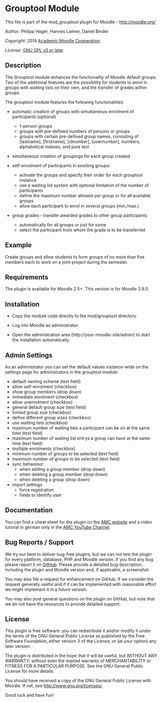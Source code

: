 Grouptool Module
================

This file is part of the mod_grouptool plugin for Moodle - <http://moodle.org/>

*Author:*    Philipp Hager, Hannes Laimer, Daniel Binder

*Copyright:* 2014 [Academic Moodle Cooperation](http://www.academic-moodle-cooperation.org)

*License:*   [GNU GPL v3 or later](http://www.gnu.org/copyleft/gpl.html)


Description
-----------

The Grouptool module enhances the functionality of Moodle default groups. Two of the additional
features are the possibility for students to enrol in groups with waiting lists on their own, and
the transfer of grades within groups.

The grouptool module features the following functionalities:

* automatic creation of groups with simultaneous enrolment of participants (optional)
  - 1-person groups
  - groups with pre-defined numbers of persons or groups
  - groups with certain pre-defined group names, consisting of [lastname], [firstname], [idnumber],
    [usernumber], numbers, alphabetical indexes, and pure text

* simultaneous creation of groupings for each group created

* self-enrolment of participants in exisiting groups:
  - activate the groups and specify their order for each grouptool instance
  - use a waiting list system with optional limitation of the number of participants
  - define the maximum number allowed per group or for all available groups
  - allow each participant to enrol in several groups (min./max.)

* group grades - transfer awarded grades to other group participants
  - automatically for all groups or just for some
  - select the participant from whom the grade is to be transferred


Example
-------

Create groups and allow students to form groups of no more than five members each to work on a
joint project during the semester.


Requirements
------------

The plugin is available for Moodle 2.5+. This version is for Moodle 3.9.0.


Installation
------------

* Copy the module code directly to the mod/grouptool directory.

* Log into Moodle as administrator.

* Open the administration area (http://your-moodle-site/admin) to start the installation
  automatically.


Admin Settings
--------------

As an administrator you can set the default values instance-wide on the settings page for
administrators in the grouptool module:

* default naming scheme (text field)
* allow self-enrolment (checkbox)
* show group members (drop down)
* immediate enrolment (checkbox)
* allow unenrolment (checkbox)
* general default group size (text field)
* limited group size (checkbox)
* define different group sizes (checkbox)
* use waiting lists (checkbox)
* maximum number of waiting lists a participant can be on at the same time (text field)
* maximum number of waiting list entrys a group can have at the same time (text field)
* multiple enrolments (checkbox)
* minimum number of groups to be selected (text field)
* maximum number of groups to be selected (text field)
* sync behaviour:
  - when adding a group member (drop down)
  - when deleting a group member (drop down)
  - when deleting a group (drop down)
* import settings
  - force registration
  - fields to identify user


Documentation
-------------

You can find a cheat sheet for the plugin on the [AMC
website](http://www.academic-moodle-cooperation.org/en/modules/grouptool/) and a video tutorial in
german only in the [AMC YouTube Channel](https://www.youtube.com/c/AMCAcademicMoodleCooperation).


Bug Reports / Support
---------------------

We try our best to deliver bug-free plugins, but we can not test the plugin for every platform,
database, PHP and Moodle version. If you find any bug please report it on
[GitHub](https://github.com/academic-moodle-cooperation/moodle-mod_grouptool/issues). Please
provide a detailed bug description, including the plugin and Moodle version and, if applicable, a
screenshot.

You may also file a request for enhancement on GitHub. If we consider the request generally useful
and if it can be implemented with reasonable effort we might implement it in a future version.

You may also post general questions on the plugin on GitHub, but note that we do not have the
resources to provide detailed support.


License
-------

This plugin is free software: you can redistribute it and/or modify it under the terms of the GNU
General Public License as published by the Free Software Foundation, either version 3 of the
License, or (at your option) any later version.

The plugin is distributed in the hope that it will be useful, but WITHOUT ANY WARRANTY; without
even the implied warranty of MERCHANTABILITY or FITNESS FOR A PARTICULAR PURPOSE. See the GNU
General Public License for more details.

You should have received a copy of the GNU General Public License with Moodle. If not, see
<http://www.gnu.org/licenses/>.


Good luck and have fun!
